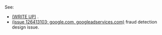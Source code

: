 See: 
- [(WRITE UP)](https://rce.wtf/2019/03/04/Issue-126413103.html) .
- [(issue 126413103; google.com, googleadservices.com)](https://bughunter.withgoogle.com/profile/fe386863-fdae-4164-bf31-b13d25d4b8e9) fraud detection design issue.
<br><br>

